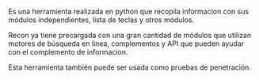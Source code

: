 Es una herramienta realizada en python que recopila informacion con sus módulos independientes, lista de teclas y otros módulos.

Recon ya tiene precargada con una gran cantidad de módulos que utilizan motores de búsqueda en linea, complementos y API que pueden ayudar con el complemento de informacion.

Esta herramienta también puede ser usada como pruebas de penetración.

